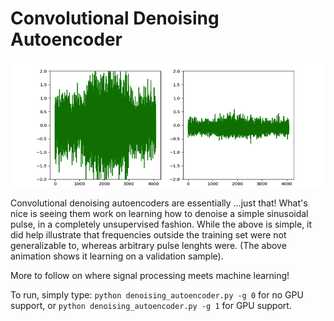 # Convolutional Denoising Autoencoder

<img src="gifs/denoising_autoencoder2.gif" width="600" height="200">

Convolutional denoising autoencoders are essentially ...just that! What's nice is seeing them work on learning how to denoise a simple sinusoidal pulse, in a completely unsupervised fashion. While the above is simple, it did help illustrate that frequencies outside the training set were not generalizable to, whereas arbitrary pulse lenghts were. (The above animation shows it learning on a validation sample). 

More to follow on where signal processing meets machine learning! 

To run, simply type:  `python denoising_autoencoder.py -g 0` for no GPU support, or `python denoising_autoencoder.py -g 1` for GPU support.
